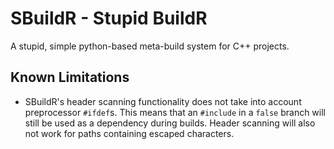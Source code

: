 # SBuildR - Stupid BuildR

A stupid, simple python-based meta-build system for C++ projects.

## Known Limitations
- SBuildR's header scanning functionality does not take into account preprocessor `#ifdef`s. This means that an `#include` in a `false` branch will still be used as a dependency during builds. Header scanning will also not work for paths containing escaped characters.
